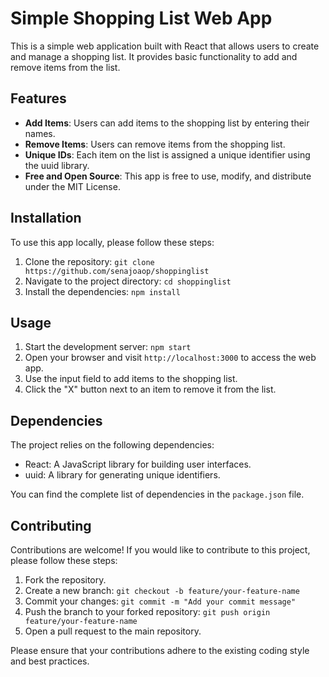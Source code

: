 # Simple Shopping List Web App

This is a simple web application built with React that allows users to create and manage a shopping list. It provides basic functionality to add and remove items from the list.

## Features

- **Add Items**: Users can add items to the shopping list by entering their names.
- **Remove Items**: Users can remove items from the shopping list.
- **Unique IDs**: Each item on the list is assigned a unique identifier using the uuid library.
- **Free and Open Source**: This app is free to use, modify, and distribute under the MIT License.

## Installation

To use this app locally, please follow these steps:

1. Clone the repository: `git clone https://github.com/senajoaop/shoppinglist`
2. Navigate to the project directory: `cd shoppinglist`
3. Install the dependencies: `npm install`

## Usage

1. Start the development server: `npm start`
2. Open your browser and visit `http://localhost:3000` to access the web app.
3. Use the input field to add items to the shopping list.
4. Click the "X" button next to an item to remove it from the list.

## Dependencies

The project relies on the following dependencies:

- React: A JavaScript library for building user interfaces.
- uuid: A library for generating unique identifiers.

You can find the complete list of dependencies in the `package.json` file.

## Contributing

Contributions are welcome! If you would like to contribute to this project, please follow these steps:

1. Fork the repository.
2. Create a new branch: `git checkout -b feature/your-feature-name`
3. Commit your changes: `git commit -m "Add your commit message"`
4. Push the branch to your forked repository: `git push origin feature/your-feature-name`
5. Open a pull request to the main repository.

Please ensure that your contributions adhere to the existing coding style and best practices.